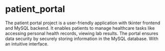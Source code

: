# patient_portal
 The patient portal project is a user-friendly application with tkinter frontend and MySQL backend. It enables patients to manage healthcare tasks like accessing personal health records, viewing lab results. The portal ensures data security by securely storing information in the MySQL database. With an intuitive interface.
